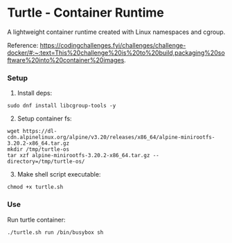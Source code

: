 # Turtle - Container Runtime

A lightweight container runtime created with Linux namespaces and cgroup.

Reference: https://codingchallenges.fyi/challenges/challenge-docker/#:~:text=This%20challenge%20is%20to%20build,packaging%20software%20into%20container%20images.


### Setup

1. Install deps:
```
sudo dnf install libcgroup-tools -y
```

2. Setup container fs:
```
wget https://dl-cdn.alpinelinux.org/alpine/v3.20/releases/x86_64/alpine-minirootfs-3.20.2-x86_64.tar.gz
mkdir /tmp/turtle-os
tar xzf alpine-minirootfs-3.20.2-x86_64.tar.gz --directory=/tmp/turtle-os/
```

3. Make shell script executable:
``` 
chmod +x turtle.sh
```
 
### Use

Run turtle container:
```
./turtle.sh run /bin/busybox sh
```


